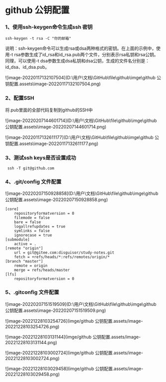 # github 公钥配置

### **1、使用ssh-keygen命令生成ssh 密钥**

```
ssh-keygen -t rsa -C "你的邮箱"
```

说明：ssh-keygen命令可以生成rsa或dsa两种格式的密钥。在上面的示例中，使用-t rsa参数生成了id_rsa和id_rsa.pub两个文件，分别表示rsa私钥和rsa公钥。同理，可以使用-t  dsa参数生成dsa私钥和dsa公钥，生成的文件名分别是：id_dsa、id_dsa.pub。

![image-20220117132107504](D:\用户\文档\GitHub\file\github\imge\github 公钥配置.assets\image-20220117132107504.png)

### **2、配置SSH**

将.pub里面的全部代码复制到github的SSH中

![image-20220207144601714](D:\用户\文档\GitHub\file\github\imge\github 公钥配置.assets\image-20220207144601714.png)

![image-20220117132611177](D:\用户\文档\GitHub\file\github\imge\github 公钥配置.assets\image-20220117132611177.png)

### **3、测试ssh keys是否设置成功**

```
 ssh -T git@github.com
```

### 4、.git/config 文件配置

![image-20220207150928858](D:\用户\文档\GitHub\file\github\imge\github 公钥配置.assets\image-20220207150928858.png)

```
[core]
	repositoryformatversion = 0
	filemode = false
	bare = false
	logallrefupdates = true
	symlinks = false
	ignorecase = true
[submodule]
	active = .
[remote "origin"]
	url = git@gitee.com:disguisor/study-notes.git
	fetch = +refs/heads/*:refs/remotes/origin/*
[branch "master"]
	remote = origin
	merge = refs/heads/master
[lfs]
	repositoryformatversion = 0

```



### 5、.gitconfig 文件配置

![image-20220207151519509](D:\用户\文档\GitHub\file\github\imge\github 公钥配置.assets\image-20220207151519509.png)





![image-20221228103254726](imge/github 公钥配置.assets/image-20221228103254726.png)

![image-20221228103131144](imge/github 公钥配置.assets/image-20221228103131144.png)

![image-20221228103002724](imge/github 公钥配置.assets/image-20221228103002724.png)

![image-20221228103029458](imge/github 公钥配置.assets/image-20221228103029458.png)